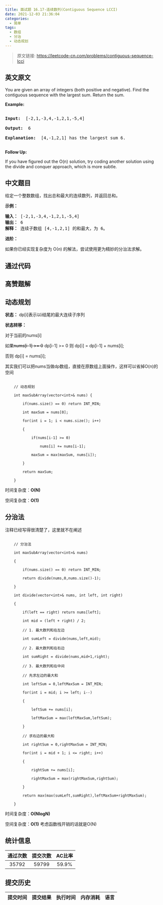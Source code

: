 ```yaml
---
title: 面试题 16.17-连续数列(Contiguous Sequence LCCI)
date: 2021-12-03 21:36:04
categories:
  - 简单
tags:
  - 数组
  - 分治
  - 动态规划
---
```


> 原文链接: https://leetcode-cn.com/problems/contiguous-sequence-lcci


## 英文原文
<div><p>You are given an array of integers (both positive and negative). Find the contiguous sequence with the largest sum. Return the sum.</p>

<p><strong>Example: </strong></p>

<pre>
<strong>Input: </strong> [-2,1,-3,4,-1,2,1,-5,4]
<strong>Output: </strong> 6
<strong>Explanation: </strong> [4,-1,2,1] has the largest sum 6.
</pre>

<p><strong>Follow Up: </strong></p>

<p>If you have figured out the O(n) solution, try coding another solution using the divide and conquer approach, which is more subtle.</p>
</div>

## 中文题目
<div><p>给定一个整数数组，找出总和最大的连续数列，并返回总和。</p>

<p><strong>示例：</strong></p>

<pre><strong>输入：</strong> [-2,1,-3,4,-1,2,1,-5,4]
<strong>输出：</strong> 6
<strong>解释：</strong> 连续子数组 [4,-1,2,1] 的和最大，为 6。
</pre>

<p><strong>进阶：</strong></p>

<p>如果你已经实现复杂度为 O(<em>n</em>) 的解法，尝试使用更为精妙的分治法求解。</p>
</div>

## 通过代码
<RecoDemo>
</RecoDemo>


## 高赞题解
## 动态规划
**状态：** dp[i]表示以i结尾的最大连续子序列
**状态转移：**
对于当前的nums[i]
如果~~nums[i-1] >= 0~~ dp[i-1] >= 0 则 dp[i] = dp[i-1] + nums[i];
否则 dp[i] = nums[i];

其实我们可以把nums当做dp数组，直接在原数组上面操作，这样可以省掉O(n)的空间


```
    // 动态规划
    int maxSubArray(vector<int>& nums) {
        if(nums.size() == 0) return INT_MIN; 
        int maxSum = nums[0];
        for(int i = 1; i < nums.size(); i++)
        {
            if(nums[i-1] >= 0)
                nums[i] += nums[i-1];
            maxSum = max(maxSum, nums[i]);
        }
        return maxSum;
    }
```
时间复杂度：**O(N)**
空间复杂度：**O(1)**
## 分治法
注释已经写得很清楚了，这里就不在阐述
```
    // 分治法
    int maxSubArray(vector<int>& nums)
    {
        if(nums.size() == 0) return INT_MIN;
        return divide(nums,0,nums.size()-1);
    }
    int divide(vector<int>& nums, int left, int right)
    {
        if(left == right) return nums[left];
        int mid = (left + right) / 2;
        // 1. 最大数列和在左边
        int sumLeft = divide(nums,left,mid);
        // 2. 最大数列和在右边
        int sumRight = divide(nums,mid+1,right);
        // 3. 最大数列和在中间
        // 先求左边的最大和
        int leftSum = 0,leftMaxSum = INT_MIN;
        for(int i = mid; i >= left; i--)
        {
            leftSum += nums[i];
            leftMaxSum = max(leftMaxSum,leftSum);
        }
        // 求右边的最大和
        int rightSum = 0,rightMaxSum = INT_MIN;
        for(int i = mid + 1; i <= right; i++)
        {
            rightSum += nums[i];
            rightMaxSum = max(rightMaxSum,rightSum);
        }
        return max(max(sumLeft,sumRight),leftMaxSum+rightMaxSum);
    }
```
时间复杂度：**O(NlogN)**
空间复杂度：**O(1)** 考虑函数栈开销的话就是O(N)

## 统计信息
| 通过次数 | 提交次数 | AC比率 |
| :------: | :------: | :------: |
|    35792    |    59799    |   59.9%   |

## 提交历史
| 提交时间 | 提交结果 | 执行时间 |  内存消耗  | 语言 |
| :------: | :------: | :------: | :--------: | :--------: |
